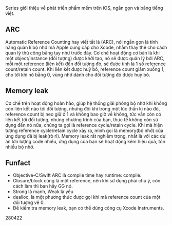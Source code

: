 Series giới thiệu về phát triển phầm mềm trên iOS, ngắn gọn và bằng tiếng việt.

## ARC
Automatic Reference Counting hay viết tắt là (ARC), nói ngắn gọn là tính năng quản lí bộ nhớ mà Apple cung cấp cho Xcode, nhằm thay thế cho cách quản lý thủ công bằng tay như trước đây.
Cơ chế hoạt động cơ bản là khi một object/instance (đối tượng) được khởi tạo, nó sẽ được quản lý bởi ARC, mỗi một reference (liên kết) đến đối tượng đó, sẽ được tính là 1 số reference count/retain count. Khi liên kết được huỷ bỏ, reference count giảm xuống 1, cho tới khi nó bằng 0, vùng nhớ dành cho đối tượng đó được huỷ bỏ.

## Memory leak
Cơ chế trên hoạt động hoàn hảo, giúp hệ thống giải phóng bộ nhớ khi không còn liên kết nào tới đối tượng, nhưng đôi khi trong một lúc thần kì nào đó, reference count bị neo giữ ở 1 và không bao giờ về không, tức vẫn còn có liên kết tới đối tượng, nhưng chương trình của bạn, thực tế không còn sử dụng đến nó nữa, chúng ta gọi là reference cycle/retain cycle.
Khi mà hiện tượng reference cycle/retain cycle xảy ra, mình gọi là memory(bộ nhớ) của ứng dụng đã bị leak(rò rỉ). Memory leak rất nghiêm trọng, nhất là với các dự án lớn lượng code nhiều, ứng dụng của bạn sẽ hoạt động kém hiệu quả, tốn nhiều bộ nhớ.

## Funfact
* Objective-C/Swift ARC là compile time hay runtime: compile.
* Closure/block cũng là một reference, nên khi sử dụng phải chú ý, còn cách làm thì bạn hãy GG nó.
* Strong là mạnh, Weak là yếu
* dealloc, là một phương thức được gọi khi mà reference count của một đối tượng về 0.
* Để kiểm tra memory leak, bạn có thể dùng công cụ Xcode Instruments.

280422
